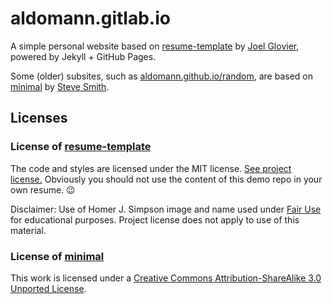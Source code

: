 # aldomann.gitlab.io

A simple personal website based on [resume-template](https://github.com/jglovier/resume-template) by  [Joel Glovier](https://github.com/jglovier), powered by Jekyll + GitHub Pages.

Some (older) subsites, such as [aldomann.github.io/random](aldomann.github.io/random), are based on [minimal](https://github.com/orderedlist/minimal) by [Steve Smith](https://github.com/orderedlist).

## Licenses

### License of [resume-template](https://github.com/jglovier/resume-template)

The code and styles are licensed under the MIT license. [See project license.](LICENSE) Obviously you should not use the content of this demo repo in your own resume. :wink:

Disclaimer: Use of Homer J. Simpson image and name used under [Fair Use](https://en.wikipedia.org/wiki/Fair_use) for educational purposes. Project license does not apply to use of this material.

### License of [minimal](https://github.com/orderedlist/minimal)

This work is licensed under a [Creative Commons Attribution-ShareAlike 3.0 Unported License](http://creativecommons.org/licenses/by-sa/3.0/).
